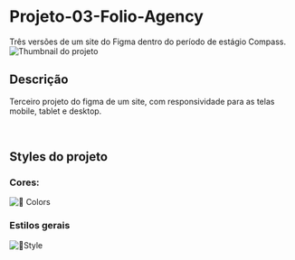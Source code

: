 # Projeto-03-Folio-Agency
Três versões de um site do Figma dentro do período de estágio Compass.
![Thumbnail do projeto](https://user-images.githubusercontent.com/100351576/189713483-d2a00d3f-4aca-4680-812d-48eebfacd940.png)

## Descrição
Terceiro projeto do figma de um site, com responsividade para as telas mobile, tablet e desktop.

<br>

## Styles do projeto

### Cores:
![🌈 Colors](https://user-images.githubusercontent.com/100351576/189714647-1e9bcbab-e66b-44fa-b2ea-c9cab69363a4.png)

### Estilos gerais
![🌈Style](https://user-images.githubusercontent.com/100351576/189714722-509ce8d9-e09e-4092-94bb-c5e0e1ff24f3.png)

<br>

